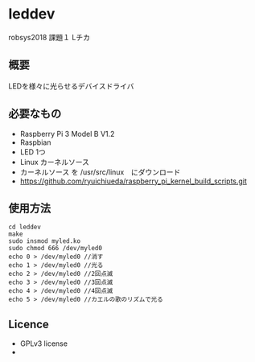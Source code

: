 # leddev
robsys2018 課題１
Lチカ

## 概要
LEDを様々に光らせるデバイスドライバ

## 必要なもの
-  Raspberry Pi 3 Model B V1.2
  -  Raspbian
-  LED 1つ
-  Linux カーネルソース
  -  カーネルソース を /usr/src/linux　にダウンロード
  -  https://github.com/ryuichiueda/raspberry_pi_kernel_build_scripts.git

## 使用方法
```
cd leddev
make
sudo insmod myled.ko
sudo chmod 666 /dev/myled0
echo 0 > /dev/myled0 //消す
echo 1 > /dev/myled0 //光る
echo 2 > /dev/myled0 //2回点滅
echo 3 > /dev/myled0 //3回点滅
echo 4 > /dev/myled0 //4回点滅
echo 5 > /dev/myled0 //カエルの歌のリズムで光る
```
## Licence
-  GPLv3 license
-  
